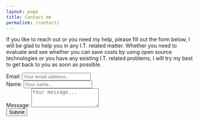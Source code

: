 ```yaml
---
layout: page
title: Contact me
permalink: /contact/
---
```

<p>If you like to reach out or you need my help, please fill out the form below, I will be glad to help you in any I.T. related matter. Whether you need to evaluate and see whether you can save costs by using open source technologies or you have any existing I.T. related problems, I wlll try my best to get back to you as soon as possible.</p>
<form id="my-form" action="https://formspree.io/mvowqwdw" method="POST" >
  <div class="form-group">
    <label for="inputEmail">Email:</label>
    <input type="email" name="email" class="form-control" id="inputEmail" required="true" placeholder="Your email address...">
    
  </div>
  <div class="form-group">
    <label for="inputName">Name:</label>
    <input type="text" name="name" class="form-control" id="inputName" required="true" placeholder="Your name...">
  </div>

  <div class="form-group">
    <label for="inputMessage">Message:</label>
    <textarea class="form-control" name="message" id="inputMessage" rows="3" required="true" placeholder="Your message..."></textarea>
  </div>
  <button type="submit" id="my-form-button" class="btn btn-primary">Submit</button>
  <p id="my-form-status"></p>

</form>

